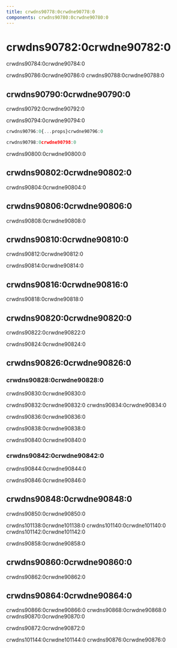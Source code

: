 ```yaml
---
title: crwdns90778:0crwdne90778:0
components: crwdns90780:0crwdne90780:0
---
```


# crwdns90782:0crwdne90782:0

<p class="description">crwdns90784:0crwdne90784:0</p>

crwdns90786:0crwdne90786:0 crwdns90788:0crwdne90788:0

## crwdns90790:0crwdne90790:0

crwdns90792:0crwdne90792:0

crwdns90794:0crwdne90794:0

```jsx
crwdns90796:0{...props}crwdne90796:0

crwdns90798:0crwdne90798:0
```

crwdns90800:0crwdne90800:0

## crwdns90802:0crwdne90802:0

crwdns90804:0crwdne90804:0

## crwdns90806:0crwdne90806:0

crwdns90808:0crwdne90808:0

## crwdns90810:0crwdne90810:0

crwdns90812:0crwdne90812:0

crwdns90814:0crwdne90814:0

## crwdns90816:0crwdne90816:0

crwdns90818:0crwdne90818:0

## crwdns90820:0crwdne90820:0

crwdns90822:0crwdne90822:0

crwdns90824:0crwdne90824:0

## crwdns90826:0crwdne90826:0

### crwdns90828:0crwdne90828:0

crwdns90830:0crwdne90830:0

crwdns90832:0crwdne90832:0 crwdns90834:0crwdne90834:0

crwdns90836:0crwdne90836:0

crwdns90838:0crwdne90838:0

crwdns90840:0crwdne90840:0

### crwdns90842:0crwdne90842:0

crwdns90844:0crwdne90844:0

crwdns90846:0crwdne90846:0

## crwdns90848:0crwdne90848:0

crwdns90850:0crwdne90850:0

crwdns101138:0crwdne101138:0 crwdns101140:0crwdne101140:0 crwdns101142:0crwdne101142:0

crwdns90858:0crwdne90858:0

## crwdns90860:0crwdne90860:0

crwdns90862:0crwdne90862:0

## crwdns90864:0crwdne90864:0

crwdns90866:0crwdne90866:0 crwdns90868:0crwdne90868:0 crwdns90870:0crwdne90870:0

crwdns90872:0crwdne90872:0

crwdns101144:0crwdne101144:0 crwdns90876:0crwdne90876:0